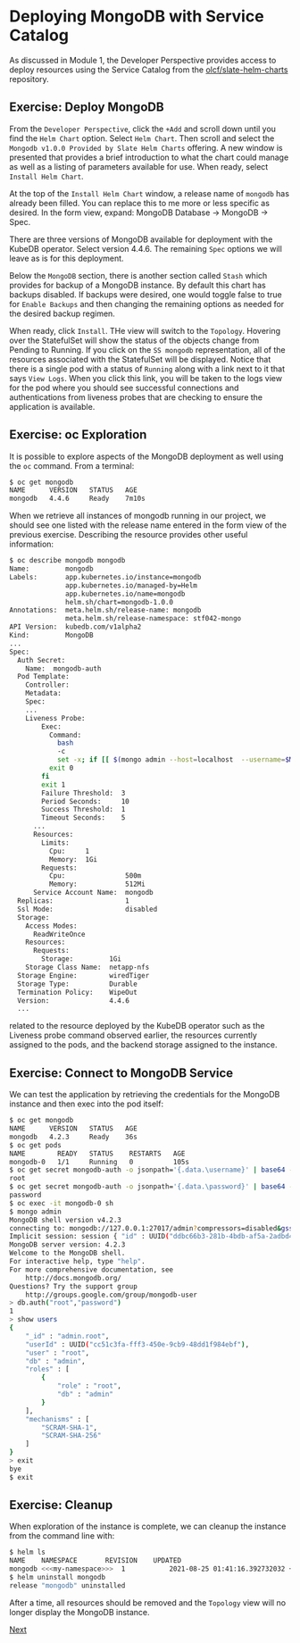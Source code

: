 # Deploying MongoDB with Service Catalog

As discussed in Module 1, the Developer Perspective provides access to deploy resources using the Service Catalog from the [olcf/slate-helm-charts](https://github.com/olcf/slate-helm-charts) repository.

## Exercise: Deploy MongoDB

From the `Developer Perspective`, click the `+Add` and scroll down until you find the `Helm Chart` option. Select `Helm Chart`. Then scroll and select the `Mongodb v1.0.0 Provided by Slate Helm Charts` offering. A new window is presented that provides a brief introduction to what the chart could manage as well as a listing of parameters available for use. When ready, select `Install Helm Chart`.

At the top of the `Install Helm Chart` window, a release name of `mongodb` has already been filled. You can replace this to me more or less specific as desired. In the form view, expand: MongoDB Database -> MongoDB -> Spec.

There are three versions of MongoDB available for deployment with the KubeDB operator. Select version 4.4.6. The remaining `Spec` options we will leave as is for this deployment.

Below the `MongoDB` section, there is another section called `Stash` which provides for backup of a MongoDB instance. By default this chart has backups disabled. If backups were desired, one would toggle false to true for `Enable Backups` and then changing the remaining options as needed for the desired backup regimen.

When ready, click `Install`. THe view will switch to the `Topology`. Hovering over the StatefulSet will show the status of the objects change from Pending to Running. If you click on the `SS mongodb` representation, all of the resources associated with the StatefulSet will be displayed. Notice that there is a single pod with a status of `Running` along with a link next to it that says `View Logs`. When you click this link, you will be taken to the logs view for the pod where you should see successful connections and authentications from liveness probes that are checking to ensure the application is available.

## Exercise: oc Exploration

It is possible to explore aspects of the MongoDB deployment as well using the `oc` command. From a terminal:

```bash
$ oc get mongodb
NAME      VERSION   STATUS   AGE
mongodb   4.4.6     Ready    7m10s
```

When we retrieve all instances of mongodb running in our project, we should see one listed with the release name entered in the form view of the previous exercise. Describing the resource provides other useful information:

```bash
$ oc describe mongodb mongodb
Name:         mongodb
Labels:       app.kubernetes.io/instance=mongodb
              app.kubernetes.io/managed-by=Helm
              app.kubernetes.io/name=mongodb
              helm.sh/chart=mongodb-1.0.0
Annotations:  meta.helm.sh/release-name: mongodb
              meta.helm.sh/release-namespace: stf042-mongo
API Version:  kubedb.com/v1alpha2
Kind:         MongoDB
...
Spec:
  Auth Secret:
    Name:  mongodb-auth
  Pod Template:
    Controller:
    Metadata:
    Spec:
    ...
    Liveness Probe:
        Exec:
          Command:
            bash
            -c
            set -x; if [[ $(mongo admin --host=localhost  --username=$MONGO_INITDB_ROOT_USERNAME --password=$MONGO_INITDB_ROOT_PASSWORD --authenticationDatabase=admin --quiet --eval "db.adminCommand('ping').ok" ) -eq "1" ]]; then 
          exit 0
        fi
        exit 1
        Failure Threshold:  3
        Period Seconds:     10
        Success Threshold:  1
        Timeout Seconds:    5
      ...
      Resources:
        Limits:
          Cpu:     1
          Memory:  1Gi
        Requests:
          Cpu:               500m
          Memory:            512Mi
      Service Account Name:  mongodb
  Replicas:                  1
  Ssl Mode:                  disabled
  Storage:
    Access Modes:
      ReadWriteOnce
    Resources:
      Requests:
        Storage:         1Gi
    Storage Class Name:  netapp-nfs
  Storage Engine:        wiredTiger
  Storage Type:          Durable
  Termination Policy:    WipeOut
  Version:               4.4.6
  ...
```

related to the resource deployed by the KubeDB operator such as the Liveness probe command observed earlier, the resources currently assigned to the pods, and the backend storage assigned to the instance.

## Exercise: Connect to MongoDB Service

We can test the application by retrieving the credentials for the MongoDB instance and then exec into the pod itself:

```bash
$ oc get mongodb
NAME      VERSION   STATUS   AGE
mongodb   4.2.3     Ready    36s
$ oc get pods
NAME        READY   STATUS    RESTARTS   AGE
mongodb-0   1/1     Running   0          105s
$ oc get secret mongodb-auth -o jsonpath='{.data.\username}' | base64 -D; echo
root
$ oc get secret mongodb-auth -o jsonpath='{.data.\password}' | base64 -D; echo
password
$ oc exec -it mongodb-0 sh
$ mongo admin
MongoDB shell version v4.2.3
connecting to: mongodb://127.0.0.1:27017/admin?compressors=disabled&gssapiServiceName=mongodb
Implicit session: session { "id" : UUID("ddbc66b3-281b-4bdb-af5a-2adbd434919a") }
MongoDB server version: 4.2.3
Welcome to the MongoDB shell.
For interactive help, type "help".
For more comprehensive documentation, see
	http://docs.mongodb.org/
Questions? Try the support group
	http://groups.google.com/group/mongodb-user
> db.auth("root","password")
1
> show users
{
	"_id" : "admin.root",
	"userId" : UUID("cc51c3fa-fff3-450e-9cb9-48dd1f984ebf"),
	"user" : "root",
	"db" : "admin",
	"roles" : [
		{
			"role" : "root",
			"db" : "admin"
		}
	],
	"mechanisms" : [
		"SCRAM-SHA-1",
		"SCRAM-SHA-256"
	]
}
> exit
bye
$ exit
```

## Exercise: Cleanup

When exploration of the instance is complete, we can cleanup the instance from the command line with:

```bash
$ helm ls
NAME   	NAMESPACE   	REVISION	UPDATED                                	STATUS  	CHART        	APP VERSION
mongodb	<<<my-namespace>>>	1       	2021-08-25 01:41:16.392732032 +0000 UTC	deployed	mongodb-1.0.0
$ helm uninstall mongodb
release "mongodb" uninstalled
```

After a time, all resources should be removed and the `Topology` view will no longer display the MongoDB instance.

[Next](03_mysql.md)

